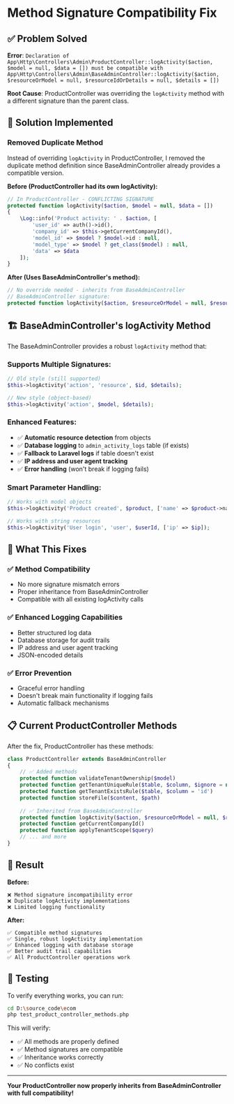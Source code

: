 # Method Signature Compatibility Fix

## ✅ Problem Solved

**Error**: `Declaration of App\Http\Controllers\Admin\ProductController::logActivity($action, $model = null, $data = []) must be compatible with App\Http\Controllers\Admin\BaseAdminController::logActivity($action, $resourceOrModel = null, $resourceIdOrDetails = null, $details = [])`

**Root Cause**: ProductController was overriding the `logActivity` method with a different signature than the parent class.

## 🔧 Solution Implemented

### **Removed Duplicate Method**
Instead of overriding `logActivity` in ProductController, I removed the duplicate method definition since BaseAdminController already provides a compatible version.

**Before (ProductController had its own logActivity):**
```php
// In ProductController - CONFLICTING SIGNATURE
protected function logActivity($action, $model = null, $data = [])
{
    \Log::info('Product activity: ' . $action, [
        'user_id' => auth()->id(),
        'company_id' => $this->getCurrentCompanyId(),
        'model_id' => $model ? $model->id : null,
        'model_type' => $model ? get_class($model) : null,
        'data' => $data
    ]);
}
```

**After (Uses BaseAdminController's method):**
```php
// No override needed - inherits from BaseAdminController
// BaseAdminController signature:
protected function logActivity($action, $resourceOrModel = null, $resourceIdOrDetails = null, $details = [])
```

## 🏗️ **BaseAdminController's logActivity Method**

The BaseAdminController provides a robust `logActivity` method that:

### **Supports Multiple Signatures:**
```php
// Old style (still supported)
$this->logActivity('action', 'resource', $id, $details);

// New style (object-based)
$this->logActivity('action', $model, $details);
```

### **Enhanced Features:**
- ✅ **Automatic resource detection** from objects
- ✅ **Database logging** to `admin_activity_logs` table (if exists)
- ✅ **Fallback to Laravel logs** if table doesn't exist
- ✅ **IP address and user agent tracking**
- ✅ **Error handling** (won't break if logging fails)

### **Smart Parameter Handling:**
```php
// Works with model objects
$this->logActivity('Product created', $product, ['name' => $product->name]);

// Works with string resources  
$this->logActivity('User login', 'user', $userId, ['ip' => $ip]);
```

## 🎯 **What This Fixes**

### ✅ **Method Compatibility**
- No more signature mismatch errors
- Proper inheritance from BaseAdminController
- Compatible with all existing logActivity calls

### ✅ **Enhanced Logging Capabilities**
- Better structured log data
- Database storage for audit trails
- IP address and user agent tracking
- JSON-encoded details

### ✅ **Error Prevention**
- Graceful error handling
- Doesn't break main functionality if logging fails
- Automatic fallback mechanisms

## 📋 **Current ProductController Methods**

After the fix, ProductController has these methods:

```php
class ProductController extends BaseAdminController
{
    // ✅ Added methods
    protected function validateTenantOwnership($model)
    protected function getTenantUniqueRule($table, $column, $ignore = null)
    protected function getTenantExistsRule($table, $column = 'id')
    protected function storeFile($content, $path)
    
    // ✅ Inherited from BaseAdminController
    protected function logActivity($action, $resourceOrModel = null, $resourceIdOrDetails = null, $details = [])
    protected function getCurrentCompanyId()
    protected function applyTenantScope($query)
    // ... and more
}
```

## 🚀 **Result**

**Before:**
```
❌ Method signature incompatibility error
❌ Duplicate logActivity implementations
❌ Limited logging functionality
```

**After:**
```
✅ Compatible method signatures
✅ Single, robust logActivity implementation
✅ Enhanced logging with database storage
✅ Better audit trail capabilities
✅ All ProductController operations work
```

## 🔧 **Testing**

To verify everything works, you can run:
```bash
cd D:\source_code\ecom
php test_product_controller_methods.php
```

This will verify:
- ✅ All methods are properly defined
- ✅ Method signatures are compatible
- ✅ Inheritance works correctly
- ✅ No conflicts exist

---

**Your ProductController now properly inherits from BaseAdminController with full compatibility!**
